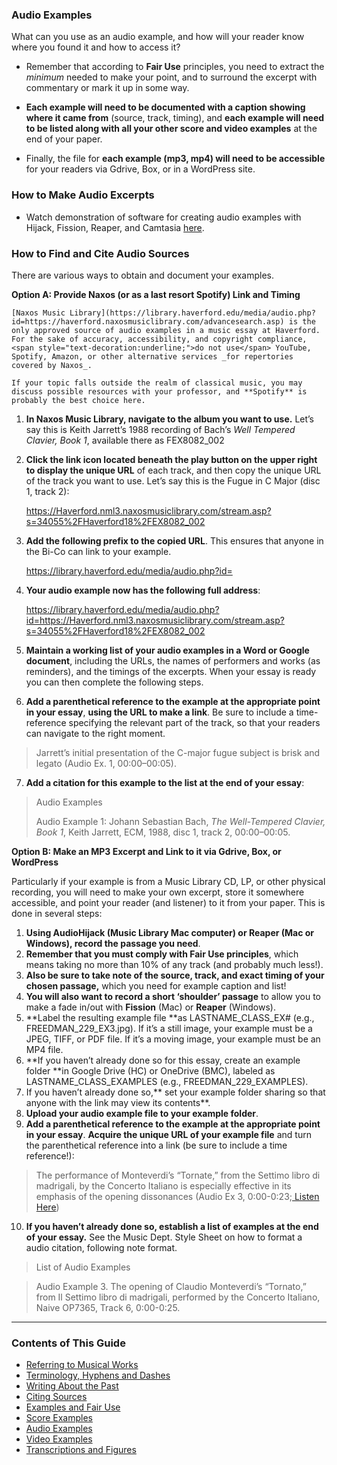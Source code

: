 ### Audio Examples

What can you use as an audio example, and how will your reader know where you found it and how to access it?  

* Remember that according to **Fair Use** principles, you need to extract the _minimum_ needed to make your point, and to surround the excerpt with commentary or mark it up in some way.

* **Each example will need to be documented with a caption showing where it came from** (source, track, timing), and **each example will need to be listed along with all your other score and video examples** at the end of your paper.

* Finally, the file for **each example (mp3, mp4) will need to be accessible** for your readers via Gdrive, Box, or in a WordPress site.

### How to Make Audio Excerpts

* Watch demonstration of software for creating audio examples with Hijack, Fission, Reaper, and Camtasia [here](https://haverford.app.box.com/file/934628633661?s=rx573ab4v3j5yolf6zmu6tnnik371m7f).

### How to Find and Cite Audio Sources

There are various ways to obtain and document your examples.

**Option A:  Provide Naxos (or as a last resort Spotify) Link and Timing**

    [Naxos Music Library](https://library.haverford.edu/media/audio.php?id=https://haverford.naxosmusiclibrary.com/advancesearch.asp) is the only approved source of audio examples in a music essay at Haverford. For the sake of accuracy, accessibility, and copyright compliance, <span style="text-decoration:underline;">do not use</span> YouTube, Spotify, Amazon, or other alternative services _for repertories covered by Naxos_. 

    If your topic falls outside the realm of classical music, you may discuss possible resources with your professor, and **Spotify** is probably the best choice here.

1. **In Naxos Music Library, navigate to the album you want to use.** Let’s say this is Keith Jarrett’s 1988 recording of Bach’s _Well Tempered Clavier, Book 1_, available there as FEX8082_002
2. **Click the link icon located beneath the play button on the upper right to display the unique URL** of each track, and then copy the unique URL of the track you want to use. Let’s say this is the Fugue in C Major (disc 1, track 2):

    https://Haverford.nml3.naxosmusiclibrary.com/stream.asp?s=34055%2FHaverford18%2FEX8082_002

3. **Add the following prefix to the copied URL**. This ensures that anyone in the Bi-Co can link to your example.

    https://library.haverford.edu/media/audio.php?id= 

4. **Your audio example now has the following full address**: 

    https://library.haverford.edu/media/audio.php?id=https://Haverford.nml3.naxosmusiclibrary.com/stream.asp?s=34055%2FHaverford18%2FEX8082_002

5. **Maintain a working list of your audio examples in a Word or Google document**, including the URLs, the names of performers and works (as reminders), and the timings of the excerpts. When your essay is ready you can then complete the following steps.  
6. **Add a parenthetical reference to the example at the appropriate point in your essay**, **using the URL to make a link**. Be sure to include a time-reference specifying the relevant part of the track, so that your readers can navigate to the right moment.

> Jarrett’s initial presentation of the C-major fugue subject is brisk and legato (Audio Ex. 1, 00:00–00:05). 

7. **Add a citation for this example to the list at the end of your essay**:

>Audio Examples
>
> Audio Example 1: Johann Sebastian Bach, _The Well-Tempered Clavier, Book 1_, Keith Jarrett, ECM, 1988, disc 1, track 2, 00:00–00:05.

**Option B:  Make an MP3 Excerpt and Link to it via Gdrive, Box, or WordPress**

Particularly if your example is from a Music Library CD, LP, or other physical recording, you will need to make your own excerpt, store it somewhere accessible, and point your reader (and listener) to it from your paper. This is done in several steps:

1. **Using AudioHijack (Music Library Mac computer) or Reaper (Mac or Windows), record the passage you need**.  
2. **Remember that you must comply with Fair Use principles**, which means taking no more than 10% of any track (and probably much less!).
3. **Also be sure to take note of the source, track, and exact timing of your chosen passage,** which you need for example caption and list!
4. **You will also want to record a short ‘shoulder’ passage** to allow you to make a fade in/out with **Fission** (Mac) or **Reaper** (Windows).
5. **Label the resulting example file **as LASTNAME_CLASS_EX# (e.g., FREEDMAN_229_EX3.jpg). If it’s a still image, your example must be a JPEG, TIFF, or PDF file. If it’s a moving image, your example must be an MP4 file.
6. **If you haven’t already done so for this essay, create an example folder **in Google Drive (HC) or OneDrive (BMC), labeled as LASTNAME_CLASS_EXAMPLES (e.g., FREEDMAN_229_EXAMPLES).
7. If you haven’t already done so,** set your example folder sharing so that anyone with the link may view its contents**.
8. **Upload your audio example file to your example folder**.
9. **Add a parenthetical reference to the example at the appropriate point in your essay**. **Acquire the unique URL of your example file** and turn the parenthetical reference into a link (be sure to include a time reference!):

>The performance of Monteverdi’s “Tornate,” from the Settimo libro di madrigali, by the Concerto Italiano is especially effective in its emphasis of the opening dissonances (Audio Ex 3, 0:00-0:23;[ Listen Here](https://drive.google.com/file/d/173MegiokvrvqZNDa2J9tscAsngZea8cA/view?usp=share_link))

10. **If you haven’t already done so, establish a list of examples at the end of your essay.** See the Music Dept. Style Sheet on how to format a audio citation, following note format. 

> List of Audio Examples

> Audio Example 3. The opening of Claudio Monteverdi’s “Tornato,” from Il Settimo libro di madrigali, performed by the Concerto Italiano, Naive OP7365, Track 6, 0:00-0:25.

-----

### Contents of This Guide

- [Referring to Musical Works](1_works.md)
- [Terminology, Hyphens and Dashes](2_terms.md)
- [Writing About the Past](3_past.md)
- [Citing Sources](4_citing_sources.md)
- [Examples and Fair Use](5_examples_intro.md)
- [Score Examples](6_score_example.md)
- [Audio Examples](7_audio_example.md)
- [Video Examples](8_video_example.md)
- [Transcriptions and Figures](9_transcriptions_figures.md)
